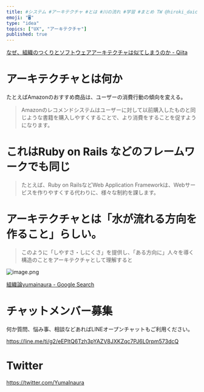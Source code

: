 ```yaml
---
title: #システム #アーキテクチャ #とは #川の流れ #学習 #まとめ TW @hiroki_daichi
emoji: "🖥"
type: "idea"
topics: ["UX", "アーキテクチャ"]
published: true
---
```


[なぜ、組織のつくりとソフトウェアアーキテクチャは似てしまうのか - Qiita](https://qiita.com/hirokidaichi/items/d12fcce80ee593bcf34d)

# アーキテクチャとは何か

たとえばAmazonのおすすめ商品は、ユーザーの消費行動の傾向を変える。

>Amazonのレコメンドシステムはユーザーに対して以前購入したものと同じような書籍を購入しやすくすることで、より消費をすることを促すようになります。

# これはRuby on Rails などのフレームワークでも同じ

>たとえば、Ruby on RailsなどWeb Application Frameworkは、Webサービスを作りやすくする代わりに、様々な制約を課します。

# アーキテクチャとは「水が流れる方向を作ること」らしい。

>このように「しやすさ・しにくさ」を提供し、「ある方向に」人々を導く構造のことをアーキテクチャとして理解すると


![image.png](https://qiita-image-store.s3.amazonaws.com/0/89618/c4f25a1e-a03f-2d69-eb44-e273b2edd26f.png)


[組織論yumainaura - Google Search](https://www.google.co.jp/search?q=%E7%B5%84%E7%B9%94%E8%AB%96yumainaura&oq=%E7%B5%84%E7%B9%94%E8%AB%96yumainaura&aqs=chrome..69i57.2577j0j7&sourceid=chrome&ie=UTF-8)









<!-- Update From Qiita API -->

# チャットメンバー募集


何か質問、悩み事、相談などあればLINEオープンチャットもご利用ください。

https://line.me/ti/g2/eEPltQ6Tzh3pYAZV8JXKZqc7PJ6L0rpm573dcQ





# Twitter


https://twitter.com/YumaInaura


<!-- Update From Qiita API -->


